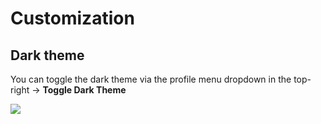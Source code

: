 # Customization


## Dark theme

You can toggle the dark theme via the profile menu dropdown in the top-right -> **Toggle Dark Theme**

![](https://i.imgur.com/Bct6v63.png)
